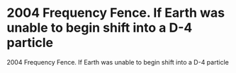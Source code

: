 # 2004 Frequency Fence. If Earth was unable to begin shift into a D-4 particle

2004 Frequency Fence. If Earth was unable to begin shift into a D-4 particle